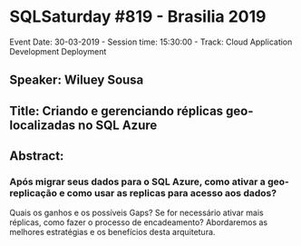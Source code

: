# SQLSaturday #819 - Brasilia 2019
Event Date: 30-03-2019 - Session time: 15:30:00 - Track: Cloud Application Development  Deployment
## Speaker: Wiluey Sousa
## Title: Criando e gerenciando réplicas geo-localizadas no SQL Azure
## Abstract:
### Após migrar seus dados para o SQL Azure, como ativar a geo-replicação e como usar as replicas para acesso aos dados?
Quais os ganhos e os possíveis Gaps?
Se for necessário ativar mais réplicas, como fazer o processo de encadeamento?
Abordaremos as melhores estratégias e os benefícios desta arquitetura.
